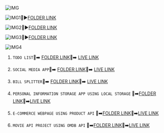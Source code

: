 
![IMG](https://img.shields.io/badge/JAVASCRIPT%20REPOSITORY%20---%23ED1C24
)

![IMG1](https://img.shields.io/badge/JAVASCRIPT---%20IMPORTANT%20TOPICS%20---GREEN):file_folder::arrow_forward:[FOLDER LINK](https://github.com/kapilsarkar/ADVANCE-JAVASCRIPT/tree/main/ADVANCE%20JAVASCRIPT-CONCEPTS)


![IMG2](https://img.shields.io/badge/JAVASCRIPT%20---REVISION%20---%20RED
):file_folder::arrow_forward:[FOLDER LINK](https://github.com/kapilsarkar/ADVANCE-JAVASCRIPT/tree/main/JAVA%20SCRIPT%20REVISION)


![IMG3](https://img.shields.io/badge/JAVSCRIPT%20---%20PROJECTS%20---
):file_folder::arrow_forward:[FOLDER LINK](https://github.com/kapilsarkar/ADVANCE-JAVASCRIPT/tree/main/JAVA%20SCRIPT%20PROJECTS)


![IMG4](https://img.shields.io/badge/IMPORTANT%20PROJECTS%20---%23FF5733
)

1. `TODO LIST`:open_file_folder::arrow_right: [FOLDER LINK](https://github.com/kapilsarkar/ADVANCE-JAVASCRIPT/tree/main/JAVA%20SCRIPT%20PROJECTS/TO%20DO%20LIST):red_circle::arrow_right:  [LIVE LINK](https://todoappkapil.netlify.app/)

1. `SOCIAL MEDIA APP`:open_file_folder::arrow_right: [FOLDER LINK](https://github.com/kapilsarkar/ADVANCE-JAVASCRIPT/tree/main/JAVA%20SCRIPT%20PROJECTS/SOCIAL%20MEDIA):red_circle::arrow_right: [LIVE LINK](https://socialmedappiakapil.netlify.app/)

1. `BILL SPLITTER`:open_file_folder::arrow_right: [FOLDER LINK](https://github.com/kapilsarkar/ADVANCE-JAVASCRIPT/tree/main/JAVA%20SCRIPT%20PROJECTS/BILL%20SPLITTER):red_circle::arrow_right: [LIVE LINK](https://billsplitterkapil.netlify.app/)



1. `PERSONAL INFORMATION STORAGE APP USING LOCAL STORAGE` :open_file_folder::arrow_right:[FOLDER LINK](https://github.com/kapilsarkar/ADVANCE-JAVASCRIPT/tree/main/JAVA%20SCRIPT%20PROJECTS/PERSONAL%20INFORMATION%20STORE):red_circle::arrow_right:[LIVE LINK](https://perstoreappkapil.netlify.app/)

1. `E-COMMERCE WEBPAGE USING PRODUCT API` :open_file_folder::arrow_right:[FOLDER LINK](https://github.com/kapilsarkar/ADVANCE-JAVASCRIPT/tree/main/JAVA%20SCRIPT%20PROJECTS/PRODUCT%20API%20PROJECT):red_circle::arrow_right:[LIVE LINK](https://productapikapilsarkar.netlify.app/)



1. `MOVIE API PROJECT USING OMDB API` :open_file_folder::arrow_right:[FOLDER LINK](https://github.com/kapilsarkar/ADVANCE-JAVASCRIPT/tree/main/JAVA%20SCRIPT%20PROJECTS/MOVIE%20API):red_circle::arrow_right:[LIVE LINK](https://kapilmovieproject.netlify.app/)
